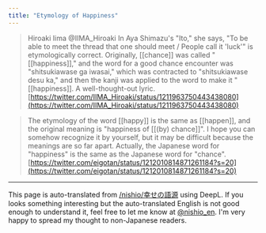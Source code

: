 ```yaml
---
title: "Etymology of Happiness"
---
```


> Hiroaki Iima @IIMA_Hiroaki
> In Aya Shimazu's "Ito," she says, "To be able to meet the thread that one should meet / People call it 'luck'" is etymologically correct. Originally, [[chance]] was called "[[happiness]]," and the word for a good chance encounter was "shitsukiawase ga iwasai," which was contracted to "shitsukiawase desu ka," and then the kanji was applied to the word to make it "[[happiness]]. A well-thought-out lyric.
[https://twitter.com/IIMA_Hiroaki/status/1211963750443438080](https://twitter.com/IIMA_Hiroaki/status/1211963750443438080)

> The etymology of the word [[happy]] is the same as [[happen]], and the original meaning is "happiness of [[(by) chance]]". I hope you can somehow recognize it by yourself, but it may be difficult because the meanings are so far apart. Actually, the Japanese word for "happiness" is the same as the Japanese word for "chance".
[https://twitter.com/eigotan/status/1212010814871261184?s=20](https://twitter.com/eigotan/status/1212010814871261184?s=20)
---
This page is auto-translated from [/nishio/幸せの語源](https://scrapbox.io/nishio/幸せの語源) using DeepL. If you looks something interesting but the auto-translated English is not good enough to understand it, feel free to let me know at [@nishio_en](https://twitter.com/nishio_en). I'm very happy to spread my thought to non-Japanese readers.